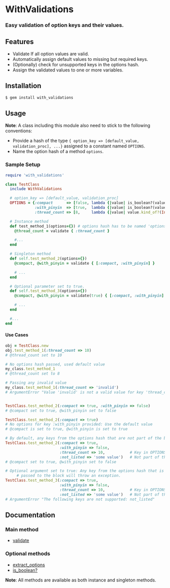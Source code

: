 # WithValidations

### Easy validation of option keys and their values.

## Features

* Validate If all option values are valid.
* Automatically assign default values to missing but required keys.
* (Optionally) check for unsupported keys in the options hash.
* Assign the validated values to one or more variables.


## Installation

``` bash
$ gem install with_validations
```

## Usage

__Note__: A class including this module also need to stick to the following conventions:

* Provide a hash of the type `{ option_key => [default_value, validation_proc], ...}`
  assigned to a constant named `OPTIONS`.
* Name the option hash of a method `options`.

### Sample Setup

````ruby
require 'with_validations'

class TestClass
  include WithValidations

  # option_key => [default_value, validation_proc]
  OPTIONS = {:compact      => [false, lambda {|value| is_boolean?(value) }],
             :with_pinyin  => [true,  lambda {|value| is_boolean?(value) }],
             :thread_count => [8,     lambda {|value| value.kind_of?(Integer) }]}

  # Instance method
  def test_method_1(options={}) # options hash has to be named 'options'
    @thread_count = validate { :thread_count }

    #...
  end

  # Singleton method
  def self.test_method_2(options={})
    @compact, @with_pinyin = validate { [:compact, :with_pinyin] }

    # ...
  end

  # Optional parameter set to true.
  def self.test_method_3(options={})
    @compact, @with_pinyin = validate(true) { [:compact, :with_pinyin] }

    # ...
  end

  #...
end
````

#### Use Cases

```` ruby
obj = TestClass.new
obj.test_method_1(:thread_count => 10)
# @thread_count set to 10

# No options hash passed, used default value
my_class.test_method_1
# @thread_count set to 8

# Passing any invalid value
my_class.test_method_1(:thread_count => 'invalid')
# ArgumentError "Value 'invalid' is not a valid value for key 'thread_count'"


TestClass.test_method_2(:compact => true, :with_pinyin => false)
# @compact set to true, @with_pinyin set to false

TestClass.test_method_2(:compact => true)
# No options for key :with_pinyin provided: Use the default value
# @compact is set to true, @with_pinyin is set to true

# By default, any keys from the options hash that are not part of the block are ignored.
TestClass.test_method_2(:compact => true,
                        :with_pinyin => false,
                        :thread_count => 10,           # Key in OPTIONS, but not part of the block.
                        :not_listed => 'some value')   # Not part of the block
# @compact set to true, @with_pinyin set to false

# Optional argument set to true: Any key from the options hash that is not part of the keys
     # passed to the block will throw an exception.
TestClass.test_method_3(:compact => true,
                        :with_pinyin => false,
                        :thread_count => 10,           # Key in OPTIONS, but not part of the block.
                        :not_listed => 'some value')   # Not part of the block
# ArgumentError "The following keys are not supported: not_listed"
````

## Documentation

### Main method

* [validate](http://rubydoc.info/github/bytesource/with_validations/master/WithValidations:validate)
### Optional methods

* [extract_options](http://rubydoc.info/github/bytesource/with_validations/master/WithValidations:extract_options)
* [is_boolean?](http://rubydoc.info/github/bytesource/with_validations/master/WithValidations:is_boolean%3F)

__Note__: All methods are available as both instance and singleton methods.
